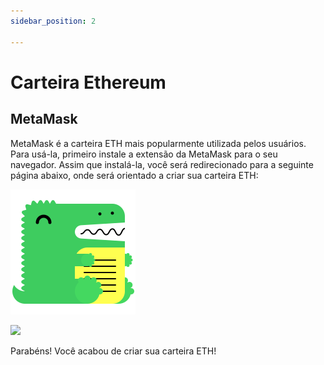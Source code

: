 ```yaml
---
sidebar_position: 2

---
```



# Carteira Ethereum

## MetaMask

MetaMask é a carteira ETH mais popularmente utilizada pelos usuários. Para usá-la, primeiro instale a extensão da MetaMask para o seu navegador. Assim que instalá-la, você será redirecionado para a seguinte página abaixo, onde será orientado a criar sua carteira ETH:

![](../../../../../static/img/docusaurus.png)

![](https://hackmd.io/_uploads/r13h72Oea.gif)

Parabéns! Você acabou de criar sua carteira ETH!
